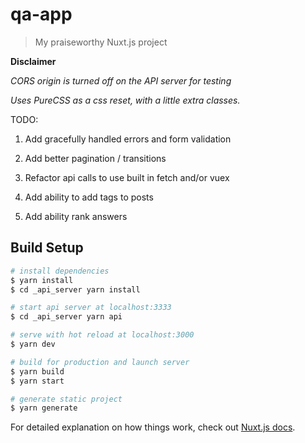 # qa-app

> My praiseworthy Nuxt.js project

**Disclaimer**

_*CORS origin* is turned off on the API server for testing_

_Uses PureCSS as a css reset, with a little extra classes._

TODO:

1. Add gracefully handled errors and form validation

2. Add better pagination / transitions

3. Refactor api calls to use built in fetch and/or vuex

4. Add ability to add tags to posts

5. Add ability rank answers

## Build Setup

```bash
# install dependencies
$ yarn install
$ cd _api_server yarn install

# start api server at localhost:3333
$ cd _api_server yarn api

# serve with hot reload at localhost:3000
$ yarn dev

# build for production and launch server
$ yarn build
$ yarn start

# generate static project
$ yarn generate
```

For detailed explanation on how things work, check out [Nuxt.js docs](https://nuxtjs.org).

